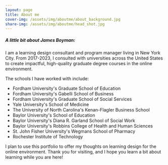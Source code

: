 ```yaml
---
layout: page
title: About me
cover-img: /assets/img/aboutme/about_background.jpg
share-img: /assets/img/aboutme/head_shot.jpg
---
```


##### A little bit about James Boyman:

I am a learning design consultant and program manager living in New York City. From 2017-2023, I consulted with universities across the United States to create impactful, high-quality graduate degree courses in the online environment. 

The schools I have worked with include:

* Fordham University's Graduate School of Education
* Fordham University's Gabelli School of Business
* Fordham University's Graduate School of Social Services
* Yale University's School of Medicine
* The University of North Carolina's Kenan-Flagler Business School
* Baylor University's School of Education
* Baylor University's Diana R. Garland School of Social Work
* Baylor University's Robbins College of Health and Human Sciences
* St. John Fisher University's Wegmans School of Pharmacy
* Rochester Institute of Technology

I plan to use this portfolio to offer my thoughts on learning design for the online environment. Thank you for visiting, and I hope you learn a bit about learning while you are here!
